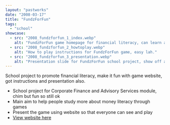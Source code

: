 ```yaml
---
layout: "pastworks"
date: "2008-03-17"
title: "FundzForFun"
tags:
  - "school"
showcase:
  - src: "2008_fundzforfun_1_index.webp"
    alt: "FundzForFun game homepage for financial literacy, can learn and play sia."
  - src: "2008_fundzforfun_2_howtoplay.webp"
    alt: "How to play instructions for FundzForFun game, easy lah."
  - src: "2008_fundzforfun_3_presentation.webp"
    alt: "Presentation slide for FundzForFun school project, show off a bit."
---
```

School project to promote financial literacy, make it fun with game website, got instructions and presentation also.

- School project for Corporate Finance and Advisory Services module, chim but fun so still ok
- Main aim to help people study more about money literacy through games
- Present the game using website so that everyone can see and play
- [View website here](https://fundzforfun.vtsuki.net/)
